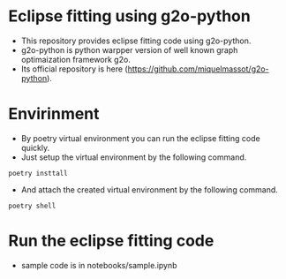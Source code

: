 # Eclipse fitting using g2o-python
* This repository provides eclipse fitting code using g2o-python.
* g2o-python is python warpper version of well known graph optimaization framework g2o.
* Its official repository is here (https://github.com/miquelmassot/g2o-python). 

# Envirinment
* By poetry virtual environment you can run the eclipse fitting code quickly.
* Just setup the virtual environment by the following command.
```
poetry insttall
```
* And attach the created virtual environment by the following command.
```
poetry shell
```

# Run the eclipse fitting code
* sample code is in notebooks/sample.ipynb

